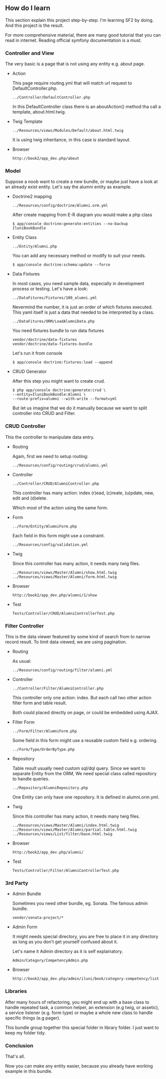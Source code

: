 How do I learn
--------------

This section explain this project step-by-step.
I'm learning SF2 by doing. And this project is the result.

For more comprehensive material,
there are many good tutorial that you can read in internet.
Reading official symfony documentation is a must.


### Controller and View

The very basic is a page that is not using any entity e.g. about page.

*   Action

    This page require routing.yml that
    will match url request to DefaultController.php.

        ../Controller/DefaultController.php

    In this DefaultController class there is an aboutAction() method
    tha call a template, about.html.twig.

*   Twig Template

        ../Resources/views/Modules/Default/about.html.twig

    It is using twig inheritance, in this case is standard layout.

*   Browser

        http://book2/app_dev.php/about


### Model

Suppose a noob want to create a new bundle,
or maybe just have a look at an already exist entity.
Let's say the alumni entity as example.

*   Doctrine2 mapping

        ../Resources/config/doctrine/Alumni.orm.yml

    After create mapping from E-R diagram you would make a php class

        $ app/console doctrine:generate:entities --no-backup IluniBookBundle

*   Entity Class

        ../Entity/Alumni.php

    You can add any necessary method or modify to suit your needs.

        $ app/console doctrine:schema:update --force

*   Data Fixtures

    In most cases, you need sample data,
    especially in development process or testing.
    Let's have a look:

        ../DataFitures/Fixtures/100_alumni.yml

    Nevermind the number, it is just an order of which fixtures executed.
    This yaml itself is just a data that needed to be interpreted by a class.

        ../DataFitures/ORM/LoadAlumniData.php

    You need fixtures bundle to run data fixtures

        vendor/doctrine/data-fixtures
        vendor/doctrine/data-fixtures-bundle

    Let's run it from console

        $ app/console doctrine:fixtures:load --append


*   CRUD Generator

    After this step you might want to create crud.

        $ php app/console doctrine:generate:crud \
        --entity=IluniBookBundle:Alumni \
        --route-prefix=alumni --with-write --format=yml

    But let us imagine that we do it manually
    because we want to split controller into CRUD and Filter.


### CRUD Controller

This the controller to manipulate data entry.

*   Routing

    Again, first we need to setup routing:

        ../Resources/config/routing/crud/alumni.yml

*   Controller

        ../Controller/CRUD/AlumniController.php

    This controller has many action:
    index (r)ead, (c)reate, (u)pdate, new, edit and (d)elete.

    Which most of the action using the same form.

*   Form

        ../Form/Entity/AlumniForm.php

    Each field in this form might use a constraint.

        ../Resources/config/validation.yml

*   Twig

    Since this controller has many action, it needs many twig files.

        ../Resources/views/Master/Alumni/show.html.twig
        ../Resources/views/Master/Alumni/form.html.twig

*   Browser

        http://book2/app_dev.php/alumni/1/show

*   Test

        Tests/Controller/CRUD/AlumniControllerTest.php


### Filter Controller

This is the data viewer
featured by some kind of search from to narrow record result.
To limit data viewed, we are using pagination.

*   Routing

    As usual:

        ../Resources/config/routing/filter/alumni.yml

*   Controller

        ../Controller/Filter/AlumniController.php

    This controller only one action: index.
    But each call two other action filter form and table result.

    Both could placed directly on page,
    or could be embedded using AJAX.

*   Filter Form

        ../Form/Filter/AlumniForm.php

    Some field in this form might use a reusable custom field
    e.g. ordering.

        ../Form/Type/OrderByType.php

*   Repository

    Table result usually need custom sql/dql query.
    Since we want to separate Entity from the ORM,
    We need special class called repository to handle queries.

        ../Repository/AlumniRepository.php

    One Entity can only have one repository.
    It is defined in alumni.orm.yml.

*   Twig

    Since this controller has many action, it needs many twig files.

        ../Resources/views/Master/Alumni/index.html.twig
        ../Resources/views/Master/Alumni/partial.table.html.twig
        ../Resources/views/List/filter/base.html.twig

*   Browser

        http://book2/app_dev.php/alumni/

*   Test

        Tests/Controller/Filter/AlumniControllerTest.php

### 3rd Party

*   Admin Bundle

    Sometimes you need other bundle, eg. Sonata. The famous admin bundle.

        vendor/sonata-project/*

*   Admin Form

    It might needs special directory,
    you are free to place it in any directory
    as long as you don't get yourself confused about it.

    Let's name it Admin directory as it is self explainatory.

        Admin/Category/CompetencyAdmin.php

*   Browser

        http://book2/app_dev.php/admin/iluni/book/category-competency/list


### Libraries

After many hours of refactoring,
you might end up with a base class to handle repeated task, a common helper,
an extension (e.g twig, or assetic), a service listener (e.g. form type)
or maybe a whole new class to handle specific things (e.g pager).

This bundle group together this special folder in library folder.
I just want to keep my folder tidy.


### Conclusion

That's all.

Now you can make any entity easier,
because you already have working example in this bundle.

